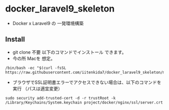 # docker_laravel9_skeleton
* Docker x Laravel9 の 一発環境構築

## Install

* git clone 不要 以下のコマンドでインストール できます。
* 今の所 Macを 想定。

```
/bin/bash -ec "$(curl -fsSL https://raw.githubusercontent.com/iitenkida7/docker_laravel9_skeleton/main/install.sh)"
```

* ブラウザでSSL証明書エラーでアクセスできない場合は、以下のコマンドを実行 （パスは適宜変更）

```
sudo security add-trusted-cert -d -r trustRoot -k /Library/Keychains/System.keychain project/docker/nginx/ssl/server.crt
```
